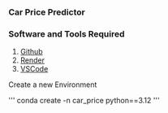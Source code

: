 ### Car Price Predictor

### Software and Tools Required

1. [Github](https://github.com)
2. [Render](https://render.com)
3. [VSCode](https://code.visualstudio.com)

Create a new Environment

'''
conda create -n car_price python==3.12
'''